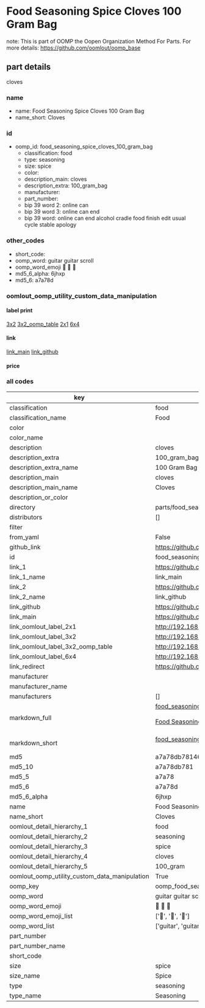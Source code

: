 # Food Seasoning Spice Cloves 100 Gram Bag  

note: This is part of OOMP the Oopen Organization Method For Parts. For more details: https://github.com/oomlout/oomp_base

##  part details
  



cloves



### name
* name: Food Seasoning Spice Cloves 100 Gram Bag
* name_short: Cloves
### id
* oomp_id: food_seasoning_spice_cloves_100_gram_bag
  * classification: food
  * type: seasoning
  * size: spice
  * color: 
  * description_main: cloves
  * description_extra: 100_gram_bag
  * manufacturer: 
  * part_number: 
  * bip 39 word 2: online can
  * bip 39 word 3: online can end
  * bip 39 word: online can end alcohol cradle food finish edit usual cycle stable apology

### other_codes
* short_code: 
* oomp_word: guitar guitar scroll
* oomp_word_emoji :guitar: :guitar: :scroll:
* md5_6_alpha: 6jhxp
* md5_6: a7a78d






### oomlout_oomp_utility_custom_data_manipulation
#### label print
[3x2](http://192.168.1.245:1112/?label=oomp%206jhxp)
[3x2_oomp_table](http://192.168.1.108:1112/?label=oomp%206jhxp)
[2x1](http://192.168.1.242:1112/?label=oomp%206jhxp)
[6x4](http://192.168.1.55:1112/?label=oomp%206jhxp)    

#### link

[link_main](https://github.com/oomlout/oomlout_oomp_version_1_messy/tree/main/parts/food_seasoning_spice_cloves_100_gram_bag) [link_github](https://github.com/oomlout/oomlout_oomp_version_1_messy/tree/main/parts/food_seasoning_spice_cloves_100_gram_bag)                             

#### price







### all codes 
| key | value |  
| --- | --- |  
| classification | food |  
| classification_name | Food |  
| color |  |  
| color_name |  |  
| description | cloves |  
| description_extra | 100_gram_bag |  
| description_extra_name | 100 Gram Bag |  
| description_main | cloves |  
| description_main_name | Cloves |  
| description_or_color |   |  
| directory | parts/food_seasoning_spice_cloves_100_gram_bag |  
| distributors | [] |  
| filter |  |  
| from_yaml | False |  
| github_link | https://github.com/oomlout/oomlout_oomp_part_src/tree/main/parts/food_seasoning_spice_cloves_100_gram_bag |  
| id | food_seasoning_spice_cloves_100_gram_bag |  
| link_1 | https://github.com/oomlout/oomlout_oomp_version_1_messy/tree/main/parts/food_seasoning_spice_cloves_100_gram_bag |  
| link_1_name | link_main |  
| link_2 | https://github.com/oomlout/oomlout_oomp_version_1_messy/tree/main/parts/food_seasoning_spice_cloves_100_gram_bag |  
| link_2_name | link_github |  
| link_github | https://github.com/oomlout/oomlout_oomp_version_1_messy/tree/main/parts/food_seasoning_spice_cloves_100_gram_bag |  
| link_main | https://github.com/oomlout/oomlout_oomp_version_1_messy/tree/main/parts/food_seasoning_spice_cloves_100_gram_bag |  
| link_oomlout_label_2x1 | http://192.168.1.242:1112/?label=oomp%206jhxp |  
| link_oomlout_label_3x2 | http://192.168.1.245:1112/?label=oomp%206jhxp |  
| link_oomlout_label_3x2_oomp_table | http://192.168.1.108:1112/?label=oomp%206jhxp |  
| link_oomlout_label_6x4 | http://192.168.1.55:1112/?label=oomp%206jhxp |  
| link_redirect | https://github.com/oomlout/oomlout_oomp_version_1_messy/tree/main/parts/food_seasoning_spice_cloves_100_gram_bag |  
| manufacturer |  |  
| manufacturer_name |  |  
| manufacturers | [] |  
| markdown_full | [food_seasoning_spice_cloves_100_gram_bag](none)<br>[](none)<br>[Food Seasoning Spice Cloves 100 Gram Bag](none)<br><br> |  
| markdown_short | [food_seasoning_spice_cloves_100_gram_bag](none)<br><br> |  
| md5 | a7a78db781466ae16b18f06093083cd7 |  
| md5_10 | a7a78db781 |  
| md5_5 | a7a78 |  
| md5_6 | a7a78d |  
| md5_6_alpha | 6jhxp |  
| name | Food Seasoning Spice Cloves 100 Gram Bag |  
| name_short | Cloves |  
| oomlout_detail_hierarchy_1 | food |  
| oomlout_detail_hierarchy_2 | seasoning |  
| oomlout_detail_hierarchy_3 | spice |  
| oomlout_detail_hierarchy_4 | cloves |  
| oomlout_detail_hierarchy_5 | 100_gram |  
| oomlout_oomp_utility_custom_data_manipulation | True |  
| oomp_key | oomp_food_seasoning_spice_cloves_100_gram_bag |  
| oomp_word | guitar guitar scroll |  
| oomp_word_emoji | :guitar: :guitar: :scroll: |  
| oomp_word_emoji_list | [':guitar:', ':guitar:', ':scroll:'] |  
| oomp_word_list | ['guitar', 'guitar', 'scroll'] |  
| part_number |  |  
| part_number_name |  |  
| short_code |  |  
| size | spice |  
| size_name | Spice |  
| type | seasoning |  
| type_name | Seasoning |  
